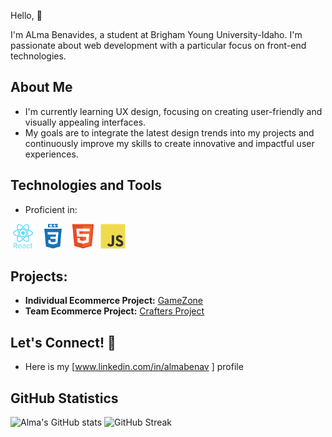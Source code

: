 Hello, 👋

I'm ALma Benavides, a student at Brigham Young University-Idaho. I'm passionate about web development with a particular focus on front-end technologies.
## About Me

- I'm currently learning UX design, focusing on creating user-friendly and visually appealing interfaces. 
- My goals are to integrate the latest design trends into my projects and continuously improve my skills to create innovative and impactful user experiences.


## Technologies and Tools

- Proficient in:
<div>
    <img src="https://github.com/devicons/devicon/blob/master/icons/react/react-original-wordmark.svg" title="React" alt="React" width="40" height="40"/>&nbsp;
    <img src="https://github.com/devicons/devicon/blob/master/icons/css3/css3-plain-wordmark.svg"  title="CSS3" alt="CSS" width="40" height="40"/>&nbsp;
    <img src="https://github.com/devicons/devicon/blob/master/icons/html5/html5-original.svg" title="HTML5" alt="HTML" width="40" height="40"/>&nbsp;
    <img src="https://github.com/devicons/devicon/blob/master/icons/javascript/javascript-original.svg" title="JavaScript" alt="JavaScript" width="40" height="40"/>&nbsp;
</div>

## Projects:
- **Individual Ecommerce Project:** [GameZone](https://gamezonewdd430.vercel.app/)
- **Team Ecommerce Project:** [Crafters Project](https://crafters-project.vercel.app/login)

## Let's Connect! 🚀

- Here is my [www.linkedin.com/in/almabenav ] profile


## GitHub Statistics
![Alma's GitHub stats](https://github-readme-stats.vercel.app/api?username=almabenav&show_icons=true&theme=radical)
![GitHub Streak](https://github-readme-streak-stats.herokuapp.com?user=almabenav&theme=radical)


